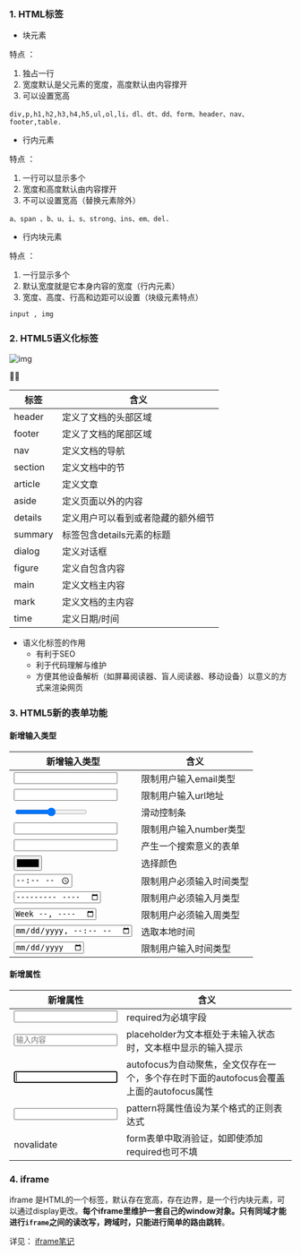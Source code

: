 ###  1. HTML标签

- 块元素

特点 ： 

1. 独占一行
2. 宽度默认是父元素的宽度，高度默认由内容撑开
3. 可以设置宽高

```
div,p,h1,h2,h3,h4,h5,ul,ol,li，dl、dt、dd、form、header、nav、footer,table.
```

- 行内元素

特点 ： 

1. 一行可以显示多个
2. 宽度和高度默认由内容撑开
3. 不可以设置宽高（替换元素除外）

```
a、span 、b、u、i、s、strong、ins、em、del.
```

- 行内块元素

特点 ： 

1. 一行显示多个
2. 默认宽度就是它本身内容的宽度（行内元素）
3. 宽度、高度、行高和边距可以设置（块级元素特点）

```
input , img
```



### 2. HTML5语义化标签

![img](https://wangbaiyuan.cn/wp-content/uploads/2019/03/20190311153605118.jpg)

	

| 标签    | 含义                               |
| ------- | ---------------------------------- |
| header  | 定义了文档的头部区域               |
| footer  | 定义了文档的尾部区域               |
| nav     | 定义文档的导航                     |
| section | 定义文档中的节                     |
| article | 定义文章                           |
| aside   | 定义页面以外的内容                 |
| details | 定义用户可以看到或者隐藏的额外细节 |
| summary | 标签包含details元素的标题          |
| dialog  | 定义对话框                         |
| figure  | 定义自包含内容                     |
| main    | 定义文档主内容                     |
| mark    | 定义文档的主内容                   |
| time    | 定义日期/时间                      |

- 语义化标签的作用
  - 有利于SEO
  - 利于代码理解与维护
  - 方便其他设备解析（如屏幕阅读器、盲人阅读器、移动设备）以意义的方式来渲染网页



### 3. HTML5新的表单功能

#### 新增输入类型

| 新增输入类型                  | 含义                     |
| ----------------------------- | ------------------------ |
| <input type="email">          | 限制用户输入email类型    |
| <input type="url">            | 限制用户输入url地址      |
| <input type="range">          | 滑动控制条               |
| <input type="number">         | 限制用户输入number类型   |
| <input type="search">         | 产生一个搜索意义的表单   |
| <input type="color">          | 选择颜色                 |
| <input type="time">           | 限制用户必须输入时间类型 |
| <input type="month">          | 限制用户必须输入月类型   |
| <input type="week">           | 限制用户必须输入周类型   |
| <input type="datetime-local"> | 选取本地时间             |
| <input type="date">           | 限制用户输入时间类型     |

#### 新增属性

| 新增属性                                   | 含义                                                         |
| ------------------------------------------ | ------------------------------------------------------------ |
| <input type="text" required="required">    | required为必填字段                                           |
| <input type="text" placeholder="输入内容"> | placeholder为文本框处于未输入状态时，文本框中显示的输入提示  |
| <input type="text" autofocus>              | autofocus为自动聚焦，全文仅存在一个，多个存在时下面的autofocus会覆盖上面的autofocus属性 |
| <input type="text" pattern="[0-9]{5}">     | pattern将属性值设为某个格式的正则表达式                      |
| novalidate                                 | form表单中取消验证，如即使添加required也可不填               |



### 4. iframe

iframe 是HTML的一个标签，默认存在宽高，存在边界，是一个行内块元素，可以通过display更改。**每个iframe里维护一套自己的window对象。只有同域才能进行`iframe`之间的读改写，跨域时，只能进行简单的路由跳转**。

详见： [iframe笔记](./iframe.md)

